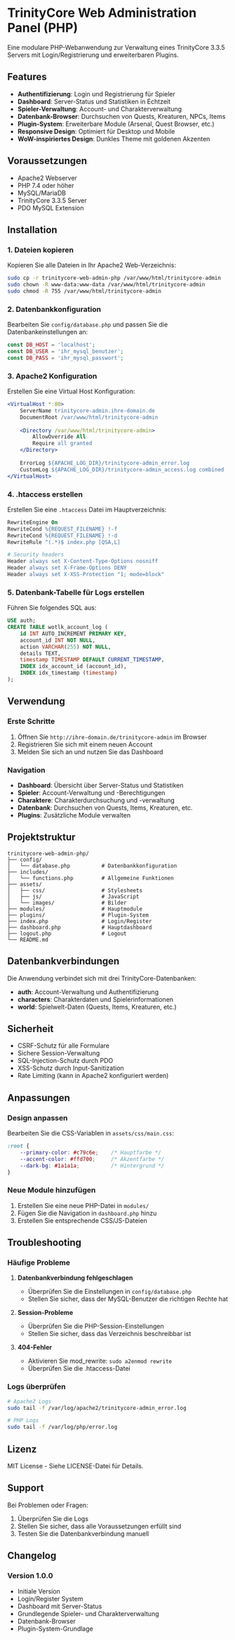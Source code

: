 # TrinityCore Web Administration Panel (PHP)

Eine modulare PHP-Webanwendung zur Verwaltung eines TrinityCore 3.3.5 Servers mit Login/Registrierung und erweiterbaren Plugins.

## Features

- **Authentifizierung**: Login und Registrierung für Spieler
- **Dashboard**: Server-Status und Statistiken in Echtzeit
- **Spieler-Verwaltung**: Account- und Charakterverwaltung
- **Datenbank-Browser**: Durchsuchen von Quests, Kreaturen, NPCs, Items
- **Plugin-System**: Erweiterbare Module (Arsenal, Quest Browser, etc.)
- **Responsive Design**: Optimiert für Desktop und Mobile
- **WoW-inspiriertes Design**: Dunkles Theme mit goldenen Akzenten

## Voraussetzungen

- Apache2 Webserver
- PHP 7.4 oder höher
- MySQL/MariaDB
- TrinityCore 3.3.5 Server
- PDO MySQL Extension

## Installation

### 1. Dateien kopieren

Kopieren Sie alle Dateien in Ihr Apache2 Web-Verzeichnis:

```bash
sudo cp -r trinitycore-web-admin-php /var/www/html/trinitycore-admin
sudo chown -R www-data:www-data /var/www/html/trinitycore-admin
sudo chmod -R 755 /var/www/html/trinitycore-admin
```

### 2. Datenbankkonfiguration

Bearbeiten Sie `config/database.php` und passen Sie die Datenbankeinstellungen an:

```php
const DB_HOST = 'localhost';
const DB_USER = 'ihr_mysql_benutzer';
const DB_PASS = 'ihr_mysql_passwort';
```

### 3. Apache2 Konfiguration

Erstellen Sie eine Virtual Host Konfiguration:

```apache
<VirtualHost *:80>
    ServerName trinitycore-admin.ihre-domain.de
    DocumentRoot /var/www/html/trinitycore-admin
    
    <Directory /var/www/html/trinitycore-admin>
        AllowOverride All
        Require all granted
    </Directory>
    
    ErrorLog ${APACHE_LOG_DIR}/trinitycore-admin_error.log
    CustomLog ${APACHE_LOG_DIR}/trinitycore-admin_access.log combined
</VirtualHost>
```

### 4. .htaccess erstellen

Erstellen Sie eine `.htaccess` Datei im Hauptverzeichnis:

```apache
RewriteEngine On
RewriteCond %{REQUEST_FILENAME} !-f
RewriteCond %{REQUEST_FILENAME} !-d
RewriteRule ^(.*)$ index.php [QSA,L]

# Security headers
Header always set X-Content-Type-Options nosniff
Header always set X-Frame-Options DENY
Header always set X-XSS-Protection "1; mode=block"
```

### 5. Datenbank-Tabelle für Logs erstellen

Führen Sie folgendes SQL aus:

```sql
USE auth;
CREATE TABLE wotlk_account_log (
    id INT AUTO_INCREMENT PRIMARY KEY,
    account_id INT NOT NULL,
    action VARCHAR(255) NOT NULL,
    details TEXT,
    timestamp TIMESTAMP DEFAULT CURRENT_TIMESTAMP,
    INDEX idx_account_id (account_id),
    INDEX idx_timestamp (timestamp)
);
```

## Verwendung

### Erste Schritte

1. Öffnen Sie `http://ihre-domain.de/trinitycore-admin` im Browser
2. Registrieren Sie sich mit einem neuen Account
3. Melden Sie sich an und nutzen Sie das Dashboard

### Navigation

- **Dashboard**: Übersicht über Server-Status und Statistiken
- **Spieler**: Account-Verwaltung und -Berechtigungen
- **Charaktere**: Charakterdurchsuchung und -verwaltung
- **Datenbank**: Durchsuchen von Quests, Items, Kreaturen, etc.
- **Plugins**: Zusätzliche Module verwalten

## Projektstruktur

```
trinitycore-web-admin-php/
├── config/
│   └── database.php          # Datenbankkonfiguration
├── includes/
│   └── functions.php         # Allgemeine Funktionen
├── assets/
│   ├── css/                  # Stylesheets
│   ├── js/                   # JavaScript
│   └── images/               # Bilder
├── modules/                  # Hauptmodule
├── plugins/                  # Plugin-System
├── index.php                 # Login/Register
├── dashboard.php             # Hauptdashboard
├── logout.php                # Logout
└── README.md
```

## Datenbankverbindungen

Die Anwendung verbindet sich mit drei TrinityCore-Datenbanken:

- **auth**: Account-Verwaltung und Authentifizierung
- **characters**: Charakterdaten und Spielerinformationen
- **world**: Spielwelt-Daten (Quests, Items, Kreaturen, etc.)

## Sicherheit

- CSRF-Schutz für alle Formulare
- Sichere Session-Verwaltung
- SQL-Injection-Schutz durch PDO
- XSS-Schutz durch Input-Sanitization
- Rate Limiting (kann in Apache2 konfiguriert werden)

## Anpassungen

### Design anpassen

Bearbeiten Sie die CSS-Variablen in `assets/css/main.css`:

```css
:root {
    --primary-color: #c79c6e;    /* Hauptfarbe */
    --accent-color: #ffd700;     /* Akzentfarbe */
    --dark-bg: #1a1a1a;          /* Hintergrund */
}
```

### Neue Module hinzufügen

1. Erstellen Sie eine neue PHP-Datei in `modules/`
2. Fügen Sie die Navigation in `dashboard.php` hinzu
3. Erstellen Sie entsprechende CSS/JS-Dateien

## Troubleshooting

### Häufige Probleme

1. **Datenbankverbindung fehlgeschlagen**
   - Überprüfen Sie die Einstellungen in `config/database.php`
   - Stellen Sie sicher, dass der MySQL-Benutzer die richtigen Rechte hat

2. **Session-Probleme**
   - Überprüfen Sie die PHP-Session-Einstellungen
   - Stellen Sie sicher, dass das Verzeichnis beschreibbar ist

3. **404-Fehler**
   - Aktivieren Sie mod_rewrite: `sudo a2enmod rewrite`
   - Überprüfen Sie die .htaccess-Datei

### Logs überprüfen

```bash
# Apache2 Logs
sudo tail -f /var/log/apache2/trinitycore-admin_error.log

# PHP Logs
sudo tail -f /var/log/php/error.log
```

## Lizenz

MIT License - Siehe LICENSE-Datei für Details.

## Support

Bei Problemen oder Fragen:
1. Überprüfen Sie die Logs
2. Stellen Sie sicher, dass alle Voraussetzungen erfüllt sind
3. Testen Sie die Datenbankverbindung manuell

## Changelog

### Version 1.0.0
- Initiale Version
- Login/Register System
- Dashboard mit Server-Status
- Grundlegende Spieler- und Charakterverwaltung
- Datenbank-Browser
- Plugin-System-Grundlage
